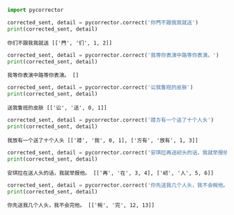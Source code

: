 

```python
import pycorrector
```


```python
corrected_sent, detail = pycorrector.correct('你菛不跟我我就送')
print(corrected_sent, detail)
```

    你们不跟我我就送 [['菛', '们', 1, 2]]



```python
corrected_sent, detail = pycorrector.correct('我等你表演中路等你表演。')
print(corrected_sent, detail)
```

    我等你表演中路等你表演。 []



```python
corrected_sent, detail = pycorrector.correct('讼我鲁班的皮肤')
print(corrected_sent, detail)
```

    送我鲁班的皮肤 [['讼', '送', 0, 1]]



```python
corrected_sent, detail = pycorrector.correct('踒方有一个送了十个人头')
print(corrected_sent, detail)
```

    我放有一个送了十个人头 [['踒', '我', 0, 1], ['方有', '放有', 1, 3]]



```python
corrected_sent, detail = pycorrector.correct('安琪拉再送屻头的话，我就举报他。')
print(corrected_sent, detail)
```

    安琪拉在送人头的话，我就举报他。 [['再', '在', 3, 4], ['屻', '人', 5, 6]]



```python
corrected_sent, detail = pycorrector.correct('你先送我几个人头，我不会帵他。')
print(corrected_sent, detail)
```

    你先送我几个人头，我不会完他。 [['帵', '完', 12, 13]]

